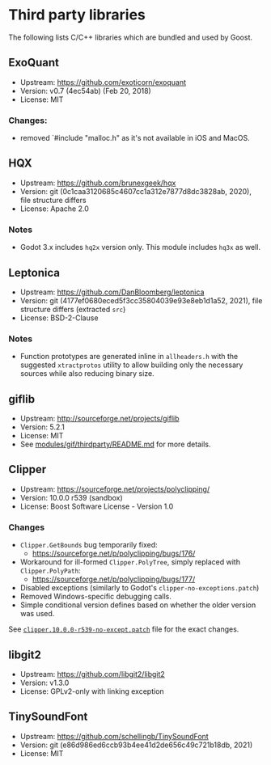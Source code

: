 # Third party libraries

The following lists C/C++ libraries which are bundled and used by Goost.

## ExoQuant
- Upstream: https://github.com/exoticorn/exoquant
- Version: v0.7 (4ec54ab) (Feb 20, 2018)
- License: MIT

### Changes:
- removed `#include "malloc.h" as it's not available in iOS and MacOS.

## HQX
- Upstream: https://github.com/brunexgeek/hqx
- Version: git (0c1caa3120685c4607cc1a312e7877d8dc3828ab, 2020), file structure differs
- License: Apache 2.0

### Notes
- Godot 3.x includes `hq2x` version only. This module includes `hq3x` as well.

## Leptonica
- Upstream: https://github.com/DanBloomberg/leptonica
- Version: git (4177ef0680eced5f3cc35804039e93e8eb1d1a52, 2021), file structure differs (extracted `src`)
- License: BSD-2-Clause

### Notes
- Function prototypes are generated inline in `allheaders.h` with the suggested
  `xtractprotos` utility to allow building only the necessary sources while also
  reducing binary size.

## giflib
- Upstream: http://sourceforge.net/projects/giflib
- Version: 5.2.1
- License: MIT
- See [modules/gif/thirdparty/README.md](../modules/gif/thirdparty/README.md)
  for more details.

## Clipper
- Upstream: https://sourceforge.net/projects/polyclipping/
- Version: 10.0.0 r539 (sandbox)
- License: Boost Software License - Version 1.0

### Changes
- `Clipper.GetBounds` bug temporarily fixed:
    - https://sourceforge.net/p/polyclipping/bugs/176/
- Workaround for ill-formed `Clipper.PolyTree`, simply replaced with `Clipper.PolyPath`: 
    - https://sourceforge.net/p/polyclipping/bugs/177/
- Disabled exceptions (similarly to Godot's `clipper-no-exceptions.patch`)
- Removed Windows-specific debugging calls.
- Simple conditional version defines based on whether the older version was used.

See [`clipper.10.0.0-r539-no-except.patch`](clipper/clipper.10.0.0-r539-no-except.patch)
file for the exact changes.

## libgit2
- Upstream: https://github.com/libgit2/libgit2
- Version: v1.3.0
- License: GPLv2-only with linking exception

## TinySoundFont
- Upstream: https://github.com/schellingb/TinySoundFont
- Version: git (e86d986ed6ccb93b4ee41d2de656c49c721b18db, 2021)
- License: MIT
